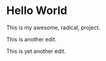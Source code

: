 # Hello World

This is my awesome, radical, project.

This is another edit.

This is yet another edit.
